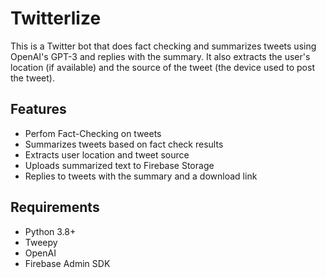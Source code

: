 # Twitterlize
This is a Twitter bot that does fact checking and summarizes tweets using OpenAI's GPT-3 and replies with the summary. It also extracts the user's location (if available) and the source of the tweet (the device used to post the tweet).

## Features

- Perfom Fact-Checking on tweets
- Summarizes tweets based on fact check results
- Extracts user location and tweet source
- Uploads summarized text to Firebase Storage
- Replies to tweets with the summary and a download link

## Requirements

- Python 3.8+
- Tweepy
- OpenAI
- Firebase Admin SDK
